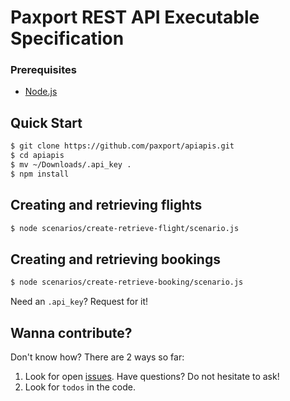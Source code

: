 Paxport REST API Executable Specification
=======

### Prerequisites
* [Node.js](http://nodejs.org/)

## Quick Start

```sh
$ git clone https://github.com/paxport/apiapis.git
$ cd apiapis
$ mv ~/Downloads/.api_key .
$ npm install
```

## Creating and retrieving flights

```sh
$ node scenarios/create-retrieve-flight/scenario.js
```

## Creating and retrieving bookings

```sh
$ node scenarios/create-retrieve-booking/scenario.js
```

Need an `.api_key`? Request for it!

## Wanna contribute?

Don't know how? There are 2 ways so far:

1. Look for open [issues](https://github.com/paxport/apiapis/issues). Have questions? Do not hesitate to ask!
2. Look for `todos` in the code.
